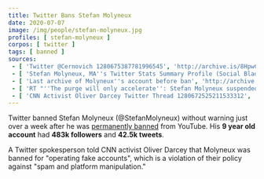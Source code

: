 ```yaml
---
title: Twitter Bans Stefan Molyneux
date: 2020-07-07
image: /img/people/stefan-molyneux.jpg
profiles: [ stefan-molyneux ]
corpos: [ twitter ]
tags: [ banned ]
sources:
 - [ 'Twitter @Cernovich 1280675387781996545', 'http://archive.is/8HpwC' ]
 - [ 'Stefan Molyneux, MA''s Twitter Stats Summary Profile (Social Blade Twitter Statistics)', 'https://socialblade.com/twitter/user/stefanmolyneux' ]
 - [ 'Last archive of Molyneux''s account before ban', 'http://archive.vn/CNpXo' ]
 - [ 'RT "''The purge will only accelerate'': Stefan Molyneux suspended from Twitter just days after receiving YouTube ban" (8 Jul 2020)', 'http://archive.is/VhIWy' ]
 - [ 'CNN Activist Oliver Darcey Twitter Thread 1280672525211533312', 'http://archive.is/zE5ns' ]
---
```


Twitter banned Stefan Molyneux (@StefanMolyneux) without warning just over a
week after he was [permanently banned](/events/youtube-bans-stefan-molyneux/)
from YouTube. His **9 year old account** had **483k followers** and **42.5k
tweets**.

A Twitter spokesperson told CNN activist Oliver Darcey that Molyneux was banned
for "operating fake accounts", which is a violation of their policy against
"spam and platform manipulation."
